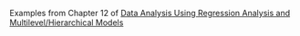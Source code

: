 Examples from Chapter 12 of [Data Analysis Using Regression Analysis and Multilevel/Hierarchical
Models](http://www.stat.columbia.edu/~gelman/arm/) 
